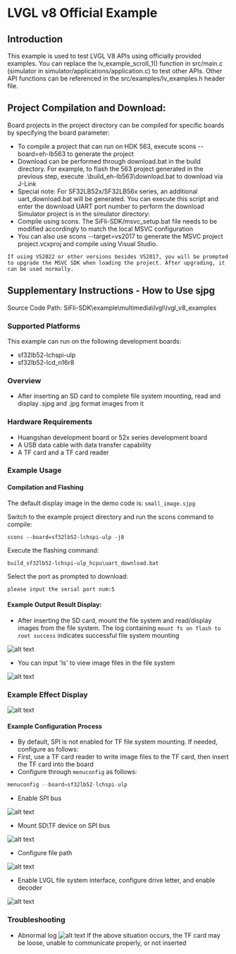 # LVGL v8 Official Example

## Introduction
This example is used to test LVGL V8 APIs using officially provided examples.
You can replace the lv_example_scroll_1() function in src/main.c (simulator in simulator/applications/application.c) to test other APIs.
Other API functions can be referenced in the src/examples/lv_examples.h header file.

## Project Compilation and Download:
Board projects in the project directory can be compiled for specific boards by specifying the board parameter:
- To compile a project that can run on HDK 563, execute scons --board=eh-lb563 to generate the project
- Download can be performed through download.bat in the build directory. For example, to flash the 563 project generated in the previous step, execute .\build_eh-lb563\download.bat to download via J-Link
- Special note: For SF32LB52x/SF32LB56x series, an additional uart_download.bat will be generated. You can execute this script and enter the download UART port number to perform the download
Simulator project is in the simulator directory:
- Compile using scons. The SiFli-SDK/msvc_setup.bat file needs to be modified accordingly to match the local MSVC configuration
- You can also use scons --target=vs2017 to generate the MSVC project project.vcxproj and compile using Visual Studio.

```{note}
If using VS2022 or other versions besides VS2017, you will be prompted to upgrade the MSVC SDK when loading the project. After upgrading, it can be used normally.
```

## Supplementary Instructions - How to Use sjpg
Source Code Path: SiFli-SDK\example\multimedia\lvgl\lvgl_v8_examples

### Supported Platforms
This example can run on the following development boards:
* sf32lb52-lchspi-ulp
* sf32lb52-lcd_n16r8


### Overview
* After inserting an SD card to complete file system mounting, read and display .sjpg and .jpg format images from it

### Hardware Requirements
* Huangshan development board or 52x series development board
* A USB data cable with data transfer capability
* A TF card and a TF card reader

### Example Usage

#### Compilation and Flashing
The default display image in the demo code is: ``` small_image.sjpg ```

Switch to the example project directory and run the scons command to compile:

```
scons --board=sf32lb52-lchspi-ulp -j8
```

Execute the flashing command:
```
build_sf32lb52-lchspi-ulp_hcpu\uart_download.bat
```

Select the port as prompted to download:

```none
please input the serial port num:5
```

#### Example Output Result Display:
* After inserting the SD card, mount the file system and read/display images from the file system. The log containing `mount fs on flash to root success` indicates successful file system mounting

![alt text](assets/log1.png)

* You can input 'ls' to view image files in the file system

![alt text](assets/log2.png)

### Example Effect Display
![alt text](assets/demo.jpg)

#### Example Configuration Process
* By default, SPI is not enabled for TF file system mounting. If needed, configure as follows:
* First, use a TF card reader to write image files to the TF card, then insert the TF card into the board
* Configure through `menuconfig` as follows:
``` c
menuconfig --board=sf32lb52-lchspi-ulp
```
* Enable SPI bus

![alt text](assets/V8_SPI.png)

* Mount SD\TF device on SPI bus

![alt text](assets/V8_tf.png)

* Configure file path

![alt text](assets/V8_elm.png)

* Enable LVGL file system interface, configure drive letter, and enable decoder

![alt text](assets/V8_posix.png)

### Troubleshooting
* Abnormal log
![alt text](assets/log3.png)
If the above situation occurs, the TF card may be loose, unable to communicate properly, or not inserted